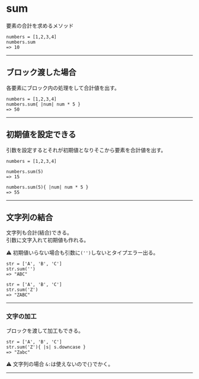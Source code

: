 # sum
要素の合計を求めるメソッド
~~~
numbers = [1,2,3,4]
numbers.sum
=> 10
~~~
***

## ブロック渡した場合
各要素にブロック内の処理をして合計値を出す。
~~~
numbers = [1,2,3,4]
numbers.sum{ |num| num * 5 }
=> 50
~~~
***

## 初期値を設定できる
引数を設定するとそれが初期値となりそこから要素を合計値を出す。
~~~
numbers = [1,2,3,4]

numbers.sum(5)
=> 15

numbers.sum(5){ |num| num * 5 }
=> 55
~~~
***

## 文字列の結合
文字列も合計(結合)できる。  
引数に文字入れて初期値も作れる。  
  
⚠️ 初期値いらない場合も引数に`('')`しないとタイプエラー出る。
~~~
str = ['A', 'B', 'C']
str.sum('')
=> "ABC"

str = ['A', 'B', 'C']
str.sum('Z')
=> "ZABC"
~~~
***

### 文字の加工
ブロックを渡して加工もできる。
~~~
str = ['A', 'B', 'C']
str.sum('Z'){ |s| s.downcase }
=> "Zabc"
~~~
⚠️ 文字列の場合 `&:`は使えないので`{}`でかく。
***
